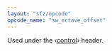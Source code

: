 ```yaml
---
layout: "sfz/opcode"
opcode_name: "sw_octave_offset"
---
```

Used under the ‹[control](/headers/control)› header.
